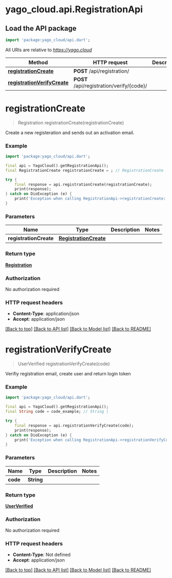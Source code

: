 # yago_cloud.api.RegistrationApi

## Load the API package
```dart
import 'package:yago_cloud/api.dart';
```

All URIs are relative to *https://yago.cloud*

Method | HTTP request | Description
------------- | ------------- | -------------
[**registrationCreate**](RegistrationApi.md#registrationcreate) | **POST** /api/registration/ | 
[**registrationVerifyCreate**](RegistrationApi.md#registrationverifycreate) | **POST** /api/registration/verify/{code}/ | 


# **registrationCreate**
> Registration registrationCreate(registrationCreate)



Create a new registeration and sends out an activation email.

### Example
```dart
import 'package:yago_cloud/api.dart';

final api = YagoCloud().getRegistrationApi();
final RegistrationCreate registrationCreate = ; // RegistrationCreate | 

try {
    final response = api.registrationCreate(registrationCreate);
    print(response);
} catch on DioException (e) {
    print('Exception when calling RegistrationApi->registrationCreate: $e\n');
}
```

### Parameters

Name | Type | Description  | Notes
------------- | ------------- | ------------- | -------------
 **registrationCreate** | [**RegistrationCreate**](RegistrationCreate.md)|  | 

### Return type

[**Registration**](Registration.md)

### Authorization

No authorization required

### HTTP request headers

 - **Content-Type**: application/json
 - **Accept**: application/json

[[Back to top]](#) [[Back to API list]](../README.md#documentation-for-api-endpoints) [[Back to Model list]](../README.md#documentation-for-models) [[Back to README]](../README.md)

# **registrationVerifyCreate**
> UserVerified registrationVerifyCreate(code)



Verifiy registration email, create user and return login token

### Example
```dart
import 'package:yago_cloud/api.dart';

final api = YagoCloud().getRegistrationApi();
final String code = code_example; // String | 

try {
    final response = api.registrationVerifyCreate(code);
    print(response);
} catch on DioException (e) {
    print('Exception when calling RegistrationApi->registrationVerifyCreate: $e\n');
}
```

### Parameters

Name | Type | Description  | Notes
------------- | ------------- | ------------- | -------------
 **code** | **String**|  | 

### Return type

[**UserVerified**](UserVerified.md)

### Authorization

No authorization required

### HTTP request headers

 - **Content-Type**: Not defined
 - **Accept**: application/json

[[Back to top]](#) [[Back to API list]](../README.md#documentation-for-api-endpoints) [[Back to Model list]](../README.md#documentation-for-models) [[Back to README]](../README.md)

